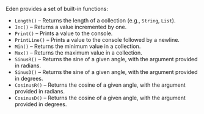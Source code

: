 Eden provides a set of built-in functions:
- `Length()` – Returns the length of a collection (e.g., `String`, `List`).
- `Inc()` – Returns a value incremented by one.
- `Print()` – Prints a value to the console.
- `PrintLine()` – Prints a value to the console followed by a newline.
- `Min()` – Returns the minimum value in a collection.
- `Max()` – Returns the maximum value in a collection.
- `SinusR()` – Returns the sine of a given angle, with the argument provided in radians.
- `SinusD()` – Returns the sine of a given angle, with the argument provided in degrees.
- `CosinusR()` – Returns the cosine of a given angle, with the argument provided in radians.
- `CosinusD()` – Returns the cosine of a given angle, with the argument provided in degrees.